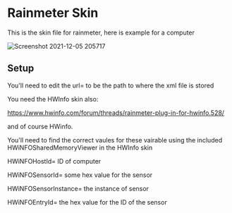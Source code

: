 # Rainmeter Skin

This is the skin file for rainmeter, here is example for a computer

![Screenshot 2021-12-05 205717](https://user-images.githubusercontent.com/27242647/144761727-631d85a9-f229-47a6-9255-4f02553d2f8b.png)

## Setup

You'll need to edit the url= to be the path to where the xml file is stored

You need the HWInfo skin also:

https://www.hwinfo.com/forum/threads/rainmeter-plug-in-for-hwinfo.528/

and of course HWinfo.

You'll need to find the correct vaules for these vairable using the included HWiNFOSharedMemoryViewer in the HWInfo skin

HWiNFOHostId= ID of computer

HWiNFOSensorId= some hex value for the sensor

HWiNFOSensorInstance= the instance of sensor

HWiNFOEntryId= the hex value for the ID of the sensor
